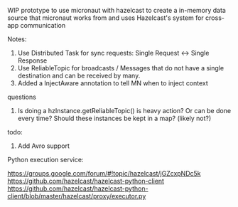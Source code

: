 WIP prototype to use micronaut with hazelcast to create a in-memory data source 
that micronaut works from and uses Hazelcast's system for cross-app communication


Notes:

1. Use Distributed Task for sync requests: Single Request <-> Single Response
1. Use ReliableTopic for broadcasts / Messages that do not have a single destination and can be received by many.
1. Added a InjectAware annotation to tell MN when to inject context 

questions
1. Is doing a hzInstance.getReliableTopic() is heavy action? Or can be done every time? Should these instances be kept in a map? (likely not?) 

todo:

1. Add Avro support


Python execution service:

https://groups.google.com/forum/#!topic/hazelcast/jGZcxpNDc5k
https://github.com/hazelcast/hazelcast-python-client
https://github.com/hazelcast/hazelcast-python-client/blob/master/hazelcast/proxy/executor.py



